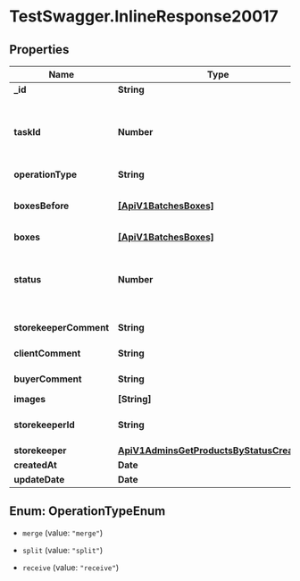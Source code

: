 # TestSwagger.InlineResponse20017

## Properties

Name | Type | Description | Notes
------------ | ------------- | ------------- | -------------
**_id** | **String** | GUID | [optional] 
**taskId** | **Number** | ID задачи, для типовых. Что бы можно было вывести нужную надпись для исполнителя. | [optional] 
**operationType** | **String** | Тип операции | [optional] 
**boxesBefore** | [**[ApiV1BatchesBoxes]**](ApiV1BatchesBoxes.md) | Массив коробок которые были до переформирования коробок. | [optional] 
**boxes** | [**[ApiV1BatchesBoxes]**](ApiV1BatchesBoxes.md) | Массив коробок. | [optional] 
**status** | **Number** | Текущий статус задачи. 0 - новая, 10 - взята в работу, 20 - выполнено, 30 - не выполнено. | [optional] 
**storekeeperComment** | **String** | Комментарий работника склада. | [optional] 
**clientComment** | **String** | Комментарий клиента. | [optional] 
**buyerComment** | **String** | Комментарий баера. | [optional] 
**images** | **[String]** | Массив картинок. | [optional] 
**storekeeperId** | **String** | GUID сотрудника склада, который выполняет задачу. | [optional] 
**storekeeper** | [**ApiV1AdminsGetProductsByStatusCreatedBy**](ApiV1AdminsGetProductsByStatusCreatedBy.md) |  | [optional] 
**createdAt** | **Date** | Дата создания. | [optional] 
**updateDate** | **Date** | Дата обновления. | [optional] 



## Enum: OperationTypeEnum


* `merge` (value: `"merge"`)

* `split` (value: `"split"`)

* `receive` (value: `"receive"`)




